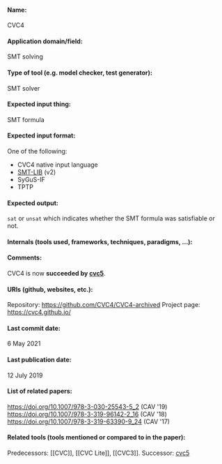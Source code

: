 #### Name:
CVC4

#### Application domain/field:
SMT solving

#### Type of tool (e.g. model checker, test generator):
SMT solver

#### Expected input thing:
SMT formula

#### Expected input format:
One of the following:
- CVC4 native input language
- [SMT-LIB](../../../Formats/SMT-LIB.md) (v2)
- SyGuS-IF
- TPTP

#### Expected output:
`sat` or `unsat` which indicates whether the SMT formula was satisfiable or not.

#### Internals (tools used, frameworks, techniques, paradigms, ...):

#### Comments:
CVC4 is now **succeeded by [cvc5](cvc5.md)**.

#### URIs (github, websites, etc.):
Repository: https://github.com/CVC4/CVC4-archived
Project page: https://cvc4.github.io/

#### Last commit date:
6 May 2021

#### Last publication date:
12 July 2019

#### List of related papers:
https://doi.org/10.1007/978-3-030-25543-5_2 (CAV '19)
https://doi.org/10.1007/978-3-319-96142-2_16 (CAV '18)
https://doi.org/10.1007/978-3-319-63390-9_24 (CAV '17)

#### Related tools (tools mentioned or compared to in the paper):
Predecessors: [[CVC]], [[CVC Lite]], [[CVC3]].
Successor: [cvc5](cvc5.md)
